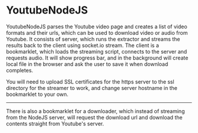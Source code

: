 YoutubeNodeJS
=======================
YoutubeNodeJS parses the Youtube video page and creates a list of video formats and their urls, which can be used to download video or audio from Youtube.
It consists of server, which runs the extractor and streams the results back to the client using socket.io stream.
The client is a bookmarklet, which loads the streaming script, connects to the server and requests audio. It will show progress bar, and in the background will create local file in the browser and ask the user to save it when download completes.

You will need to upload SSL certificates for the https server to the ssl directory for the streamer to work, and change server hostname in the bookmarklet to your own.
************************
There is also a bookmarklet for a downloader, which instead of streaming from the NodeJS server, will request the download url and download the contents straight from Youtube's server.